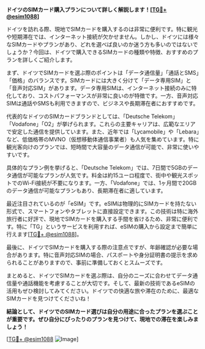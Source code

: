 **ドイツのSIMカード購入プランについて詳しく解説します！[[TG💪+ @esim1088](https://t.me/s/esim1088)]**

ドイツを訪れる際、現地でSIMカードを購入するのは非常に便利です。特に観光や短期滞在では、インターネット接続が欠かせません。しかし、ドイツには様々なSIMカードやプランがあり、どれを選べば良いのか迷う方も多いのではないでしょうか？今回は、ドイツで購入できるSIMカードの種類や特徴、おすすめのプランを詳しくご紹介します。

まず、ドイツでSIMカードを選ぶ際のポイントは「データ通信量」「通話とSMS」「価格」のバランスです。SIMカードには大きく分けて「データ専用SIM」と「音声対応SIM」があります。データ専用SIMは、インターネット接続のみに特化しており、コストパフォーマンスが非常に良いのが特徴です。一方、音声対応SIMは通話やSMSも利用できますので、ビジネスや長期滞在者におすすめです。

代表的なドイツのSIMカードブランドとしては、「Deutsche Telekom」「Vodafone」「O2」が挙げられます。これらの主要キャリアは、広範なエリアで安定した通信を提供しています。また、近年では「Lycamobile」や「Lebara」など、低価格帯のMVNO（仮想移動体通信事業者）も人気を集めています。特に観光客向けのプランでは、短時間で大容量のデータ通信が可能で、非常に使いやすいです。

具体的なプラン例を挙げると、「Deutsche Telekom」では、7日間で5GBのデータ通信が可能なプランが人気です。料金は約15ユーロ程度で、街中や観光スポットでのWi-Fi接続が不要になります。一方、「Vodafone」では、1ヶ月間で20GBのデータ通信が可能なプランもあり、長期滞在者に適しています。

最近注目されているのが「eSIM」です。eSIMは物理的にSIMカードを持たない形式で、スマートフォンやタブレットに直接設定できます。この技術は特に海外旅行者に好評で、現地でSIMカードを購入する手間を省けるため、非常に便利です。特に「TG」というサービスを利用すれば、eSIMの購入から設定まで簡単に行えます[[TG💪+ @esim1088](https://t.me/s/esim1088)]。

最後に、ドイツでSIMカードを購入する際の注意点ですが、年齢確認が必要な場合があります。特に音声対応SIMの場合、パスポートや身分証明書の提示を求められることがありますので、事前に準備しておくとスムーズです。

まとめると、ドイツでSIMカードを選ぶ際は、自分のニーズに合わせてデータ通信量や通話機能を考慮することが大切です。そして、最新の技術であるeSIMの活用もぜひ検討してみてください。ドイツでの快適な旅や滞在のために、最適なSIMカードを見つけてくださいね！

**結論として、ドイツでのSIMカード選びは自分の用途に合ったプランを選ぶことが重要です。ぜひ自分にぴったりのプランを見つけて、現地での滞在を楽しみましょう！**

[[TG💪+ @esim1088](https://t.me/s/esim1088) ![Image](https://i.postimg.cc/Y0z9fWf4/image.png)]